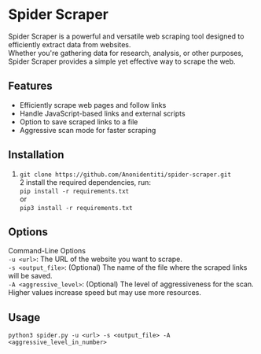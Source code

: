 # Spider Scraper

Spider Scraper is a powerful and versatile web scraping tool designed to efficiently extract data from websites. <br>Whether you're gathering data for research, analysis, or other purposes, Spider Scraper provides a simple yet effective way to scrape the web.

## Features

- Efficiently scrape web pages and follow links<br>
- Handle JavaScript-based links and external scripts<br>
- Option to save scraped links to a file<br>
- Aggressive scan mode for faster scraping<br>

## Installation
1. `git clone https://github.com/Anonidentiti/spider-scraper.git `<br>
2 install the required dependencies, run:<br>
  `pip install -r requirements.txt`<br>
  or<br>
  `pip3 install -r requirements.txt` <br>

## Options
Command-Line Options<br>
`-u <url>`: The URL of the website you want to scrape.<br>
`-s <output_file>`: (Optional) The name of the file where the scraped links will be saved.<br>
`-A <aggressive_level>`: (Optional) The level of aggressiveness for the scan. Higher values increase speed but may use more resources.<br>

## Usage
`python3 spider.py -u <url> -s <output_file> -A <aggressive_level_in_number>`



